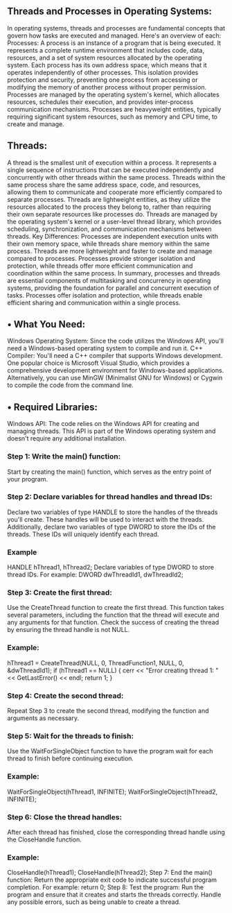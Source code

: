 ## Threads and Processes in Operating Systems:
In operating systems, threads and processes are fundamental concepts that govern how tasks are
executed and managed. Here's an overview of each:
Processes:
A process is an instance of a program that is being executed. It represents a complete runtime
environment that includes code, data, resources, and a set of system resources allocated by the
operating system.
Each process has its own address space, which means that it operates independently of other processes.
This isolation provides protection and security, preventing one process from accessing or modifying the
memory of another process without proper permission.
Processes are managed by the operating system's kernel, which allocates resources, schedules their
execution, and provides inter-process communication mechanisms.
Processes are heavyweight entities, typically requiring significant system resources, such as memory and
CPU time, to create and manage.
## Threads:
A thread is the smallest unit of execution within a process. It represents a single sequence of
instructions that can be executed independently and concurrently with other threads within the same
process.
Threads within the same process share the same address space, code, and resources, allowing them to
communicate and cooperate more efficiently compared to separate processes.
Threads are lightweight entities, as they utilize the resources allocated to the process they belong to,
rather than requiring their own separate resources like processes do.
Threads are managed by the operating system's kernel or a user-level thread library, which provides
scheduling, synchronization, and communication mechanisms between threads.
Key Differences:
Processes are independent execution units with their own memory space, while threads share memory
within the same process.
Threads are more lightweight and faster to create and manage compared to processes.
Processes provide stronger isolation and protection, while threads offer more efficient communication
and coordination within the same process.
In summary, processes and threads are essential components of multitasking and concurrency in
operating systems, providing the foundation for parallel and concurrent execution of tasks. Processes
offer isolation and protection, while threads enable efficient sharing and communication within a single
process.
## • What You Need:
Windows Operating System: Since the code utilizes the Windows API, you'll need a Windows-based
operating system to compile and run it.
C++ Compiler: You'll need a C++ compiler that supports Windows development. One popular choice is
Microsoft Visual Studio, which provides a comprehensive development environment for Windows-based
applications. Alternatively, you can use MinGW (Minimalist GNU for Windows) or Cygwin to compile the
code from the command line.
## • Required Libraries:
Windows API: The code relies on the Windows API for creating and managing threads. This API is part of
the Windows operating system and doesn't require any additional installation.
### Step 1: Write the main() function:
Start by creating the main() function, which serves as the entry point of your program.
### Step 2: Declare variables for thread handles and thread IDs:
Declare two variables of type HANDLE to store the handles of the threads you'll create. These handles
will be used to interact with the threads.
Additionally, declare two variables of type DWORD to store the IDs of the threads. These IDs will
uniquely identify each thread.
### Example
HANDLE hThread1, hThread2;
Declare variables of type DWORD to store thread IDs. For example:
DWORD dwThreadId1, dwThreadId2;
### Step 3: Create the first thread:
Use the CreateThread function to create the first thread. This function takes several parameters,
including the function that the thread will execute and any arguments for that function.
Check the success of creating the thread by ensuring the thread handle is not NULL.
### Example:
hThread1 = CreateThread(NULL, 0, ThreadFunction1, NULL, 0, &dwThreadId1);
if (hThread1 == NULL) {
 cerr << "Error creating thread 1: " << GetLastError() << endl;
 return 1;
}
### Step 4: Create the second thread:
Repeat Step 3 to create the second thread, modifying the function and arguments as necessary.
### Step 5: Wait for the threads to finish:
Use the WaitForSingleObject function to have the program wait for each thread to finish before
continuing execution.
### Example:
WaitForSingleObject(hThread1, INFINITE);
WaitForSingleObject(hThread2, INFINITE);
### Step 6: Close the thread handles:
After each thread has finished, close the corresponding thread handle using the CloseHandle function.
### Example:
CloseHandle(hThread1);
CloseHandle(hThread2);
Step 7: End the main() function:
Return the appropriate exit code to indicate successful program completion. For example:
return 0;
Step 8: Test the program:
Run the program and ensure that it creates and starts the threads correctly.
Handle any possible errors, such as being unable to create a thread.
